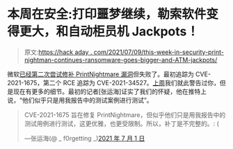 # 本周在安全:打印噩梦继续，勒索软件变得更大，和自动柜员机 Jackpots！

> 原文:[https://hack aday . com/2021/07/09/this-week-in-security-print-nightman-continues-ransomware-goes-bigger-and-ATM-jackpots/](https://hackaday.com/2021/07/09/this-week-in-security-print-nightmare-continues-ransomware-goes-bigger-and-atm-jackpots/)

微软[已经第二次尝试修补 PrintNightmare 漏洞](https://www.bleepingcomputer.com/news/microsoft/microsofts-incomplete-printnightmare-patch-fails-to-fix-vulnerability/)但失败了。最初追踪为 CVE-2021-1675，第二个 RCE 追踪为 CVE-2021-34527。[上周](https://hackaday.com/2021/07/02/this-week-in-security-bad-signs-from-microsoft-an-epyc-vm-escape/)我们就此警告过你，但是现在有更多的细节。最初的记者[张运海]证实了我们的怀疑，他在推特上说，“他们似乎只是用我报告中的测试案例进行测试”。

> CVE-2021-1675 旨在修复 PrintNightmare，但似乎他们只是用我报告中的测试用例进行测试，这更优雅，也更受限制。所以，补丁是不完整的。: (
> 
> —张运海(@ _ f0rgetting _)[2021 年 7 月 1 日](https://twitter.com/_f0rgetting_/status/1410517115635847168?ref_src=twsrc%5Etfw)